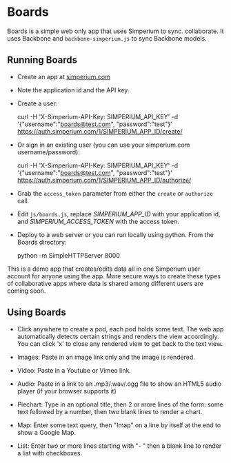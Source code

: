# Boards

Boards is a simple web only app that uses Simperium to sync.
collaborate. It uses Backbone and `backbone-simperium.js` to sync Backbone
models.

## Running Boards

- Create an app at [simperium.com](https://simperium.com/dashboard/)

- Note the application id and the API key.

- Create a user:

    curl -H 'X-Simperium-API-Key: SIMPERIUM_API_KEY' -d
    '{"username":"boards@test.com", "password":"test"}'
    https://auth.simperium.com/1/SIMPERIUM_APP_ID/create/

- Or sign in an existing user (you can use your simperium.com username/password):


    curl -H 'X-Simperium-API-Key: SIMPERIUM_API_KEY' -d
    '{"username":"boards@test.com", "password":"test"}' \
    https://auth.simperium.com/1/SIMPERIUM_APP_ID/authorize/


- Grab the `access_token` parameter from either the `create` or `authorize`
  call.

- Edit `js/boards.js`, replace _SIMPERIUM_APP_ID_ with your application id, and
  _SIMPERIUM_ACCESS_TOKEN_ with the access token.

- Deploy to a web server or you can run locally using python. From the Boards
  directory:

    python -m SimpleHTTPServer 8000



This is a demo app that creates/edits data all in one Simperium user account for
anyone using the app. More secure ways to create these types of collaborative apps where
data is shared among different users are coming soon.

## Using Boards

- Click anywhere to create a pod, each pod holds some text. The web app
  automatically detects certain strings and renders the view accordingly. You
  can click 'x' to close any rendered view to get back to the text view.

- Images: Paste in an image link only and the image is rendered.

- Video: Paste in a Youtube or Vimeo link.

- Audio: Paste in a link to an .mp3/.wav/.ogg file to show an HTML5 audio player
  (if your browser supports it)

- Piechart: Type in an optional title, then 2 or more lines of the form: some
  text followed by a number, then two blank lines to render a chart.

- Map: Enter some text query, then "!map" on a line by itself at the end to show
  a Google Map.

- List: Enter two or more lines starting with "- " then a blank line to render
  a list with checkboxes.
